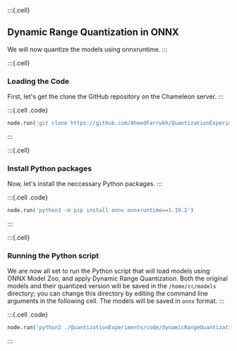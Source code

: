:::{.cell}
## Dynamic Range Quantization in ONNX
We will now quantize the models using onnxruntime. 
:::

:::{.cell}
### Loading the Code
First, let's get the clone the GitHub repository on the Chameleon server.
:::

:::{.cell .code}
```python
node.run('git clone https://github.com/AhmedFarrukh/QuantizationExperiments.git')
```
:::

:::{.cell}
### Install Python packages
Now, let's install the neccessary Python packages.
:::

:::{.cell .code}
```python
node.run('python3 -m pip install onnx onnxruntime==1.19.2')
```
:::

:::{.cell}
### Running the Python script 
We are now all set to run the Python script that will load models using ONNX Model Zoo, and apply Dynamic Range Quantization. Both the original models and their quantized version will be saved in the `/home/cc/models` directory; you can change this directory by editing the command line arguments in the following cell. The models will be saved in `onnx` format.
:::

:::{.cell .code}
```python
node.run('python3 ./QuantizationExperiments/code/dynamicRangeQuantization_onnx.py --dir=/home/cc/models')
```
:::
